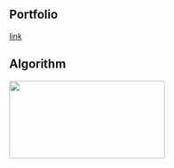 ## Portfolio
[link](https://jseungmin.notion.site/952de393aa5149e08231450461b93cb4)

## Algorithm
[<img src="http://mazassumnida.wtf/api/v2/generate_badge?boj=eheh02" width="280" height="140"/>](https://solved.ac/eheh02/)
